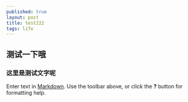 ```yaml
---
published: true
layout: post
title: test222
tags: life
---
```

## 测试一下哦
### 这里是测试文字呢



Enter text in [Markdown](http://daringfireball.net/projects/markdown/). Use the toolbar above, or click the **?** button for formatting help.
